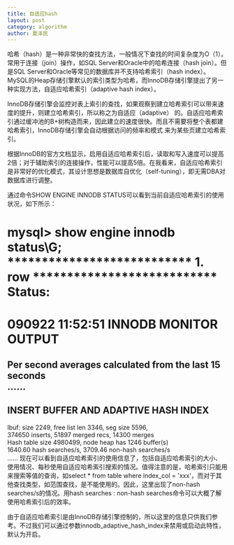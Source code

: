 ```yaml
---
title: 自适应hash
layout: post
category: algorithm
author: 夏泽民
---
```

<!-- more -->
哈希（hash）是一种非常快的查找方法，一般情况下查找的时间复杂度为O（1）。常用于连接（join）操作，如SQL Server和Oracle中的哈希连接（hash join）。但是SQL Server和Oracle等常见的数据库并不支持哈希索引（hash index）。MySQL的Heap存储引擎默认的索引类型为哈希，而InnoDB存储引擎提出了另一种实现方法，自适应哈希索引（adaptive hash index）。

InnoDB存储引擎会监控对表上索引的查找，如果观察到建立哈希索引可以带来速度的提升，则建立哈希索引，所以称之为自适应（adaptive） 的。自适应哈希索引通过缓冲池的B+树构造而来，因此建立的速度很快。而且不需要将整个表都建哈希索引，InnoDB存储引擎会自动根据访问的频率和模式 来为某些页建立哈希索引。

根据InnoDB的官方文档显示，启用自适应哈希索引后，读取和写入速度可以提高2倍；对于辅助索引的连接操作，性能可以提高5倍。在我看来，自适应哈希索引是非常好的优化模式，其设计思想是数据库自优化（self-tuning），即无需DBA对数据库进行调整。

通过命令SHOW ENGINE INNODB STATUS可以看到当前自适应哈希索引的使用状况，如下所示：

mysql> show engine innodb status\G;  
*************************** 1. row ***************************  
Status:   
=====================================  
090922 11:52:51 INNODB MONITOR OUTPUT 
=====================================  
Per second averages calculated from the last 15 seconds  
......  
-------------------------------------  
INSERT BUFFER AND ADAPTIVE HASH INDEX  
-------------------------------------  
Ibuf: size 2249, free list len 3346, seg size 5596,  
374650 inserts, 51897 merged recs, 14300 merges  
Hash table size 4980499, node heap has 1246 buffer(s)  
1640.60 hash searches/s, 3709.46 non-hash searches/s  
...... 
现在可以看到自适应哈希索引的使用信息了，包括自适应哈希索引的大小、使用情况、每秒使用自适应哈希索引搜索的情况。值得注意的是，哈希索引只能用 来搜索等值的查询，如select * from table where index_col = 'xxx'，而对于其他查找类型，如范围查找，是不能使用的。因此，这里出现了non-hash searches/s的情况。用hash searches : non-hash searches命令可以大概了解使用哈希索引后的效率。

由于自适应哈希索引是由InnoDB存储引擎控制的，所以这里的信息只供我们参考。不过我们可以通过参数innodb_adaptive_hash_index来禁用或启动此特性，默认为开启。